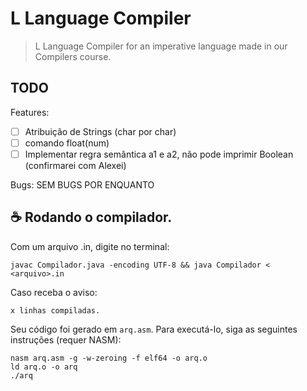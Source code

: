 # L Language Compiler

> L Language Compiler for an imperative language made in our Compilers course.

## TODO

Features:
- [ ] Atribuição de Strings (char por char)
- [ ] comando float(num)
- [ ] Implementar regra semântica a1 e a2, não pode imprimir Boolean (confirmarei com Alexei)

Bugs:
SEM BUGS POR ENQUANTO

## ☕ Rodando o compilador.

Com um arquivo .in, digite no terminal:

```
javac Compilador.java -encoding UTF-8 && java Compilador < <arquivo>.in
```

Caso receba o aviso:
```
x linhas compiladas.
```

Seu código foi gerado em `arq.asm`. Para executá-lo, siga as seguintes instruções (requer NASM):
```
nasm arq.asm -g -w-zeroing -f elf64 -o arq.o
ld arq.o -o arq
./arq
```